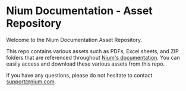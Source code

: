 # Nium Documentation - Asset Repository

Welcome to the Nium Documentation Asset Repository.

This repo contains various assets such as PDFs, Excel sheets, and ZIP folders that are referenced throughout [Nium's documentation](https://docs.nium.com/api). You can easily access and download these various assets from this repo.

If you have any questions, please do not hesitate to contact [support@nium.com](mailto:support@nium.com).
